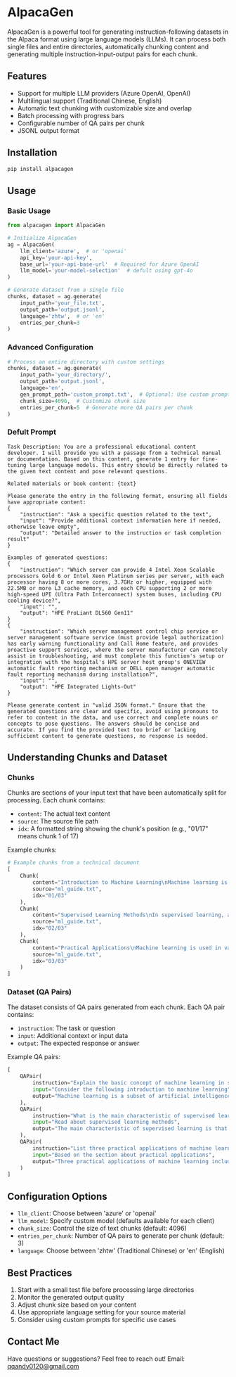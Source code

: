 # AlpacaGen

AlpacaGen is a powerful tool for generating instruction-following datasets in the Alpaca format using large language models (LLMs). It can process both single files and entire directories, automatically chunking content and generating multiple instruction-input-output pairs for each chunk.

## Features

- Support for multiple LLM providers (Azure OpenAI, OpenAI)
- Multilingual support (Traditional Chinese, English)
- Automatic text chunking with customizable size and overlap
- Batch processing with progress bars
- Configurable number of QA pairs per chunk
- JSONL output format

## Installation

```bash
pip install alpacagen
```

## Usage

### Basic Usage

```python
from alpacagen import AlpacaGen

# Initialize AlpacaGen
ag = AlpacaGen(
    llm_client='azure',  # or 'openai'
    api_key='your-api-key',
    base_url='your-api-base-url'  # Required for Azure OpenAI
    llm_model='your-model-selection'  # defult using gpt-4o
)

# Generate dataset from a single file
chunks, dataset = ag.generate(
    input_path='your_file.txt',
    output_path='output.jsonl',
    language='zhtw',  # or 'en'
    entries_per_chunk=3
)
```

### Advanced Configuration

```python
# Process an entire directory with custom settings
chunks, dataset = ag.generate(
    input_path='your_directory/',
    output_path='output.jsonl',
    language='en',
    gen_prompt_path='custom_prompt.txt',  # Optional: Use custom prompt template
    chunk_size=4096,  # Customize chunk size
    entries_per_chunk=5  # Generate more QA pairs per chunk
)
```

### Defult Prompt
```
Task Description: You are a professional educational content developer. I will provide you with a passage from a technical manual or documentation. Based on this content, generate 1 entry for fine-tuning large language models. This entry should be directly related to the given text content and pose relevant questions.

Related materials or book content: {text}

Please generate the entry in the following format, ensuring all fields have appropriate content:
{
    "instruction": "Ask a specific question related to the text",
    "input": "Provide additional context information here if needed, otherwise leave empty",
    "output": "Detailed answer to the instruction or task completion result"
}

Examples of generated questions:
{
    "instruction": "Which server can provide 4 Intel Xeon Scalable processors Gold 6 or Intel Xeon Platinum series per server, with each processor having 8 or more cores, 3.7GHz or higher, equipped with 22.5MB or more L3 cache memory, and each CPU supporting 2 or more high-speed UPI (Ultra Path Interconnect) system buses, including CPU cooling device?",
    "input": "",
    "output": "HPE ProLiant DL560 Gen11"
}
{
    "instruction": "Which server management control chip service or server management software service (must provide legal authorization) has early warning functionality and Call Home feature, and provides proactive support services, where the server manufacturer can remotely assist in troubleshooting, and must complete this function's setup or integration with the hospital's HPE server host group's ONEVIEW automatic fault reporting mechanism or DELL open manager automatic fault reporting mechanism during installation?",
    "input": "",
    "output": "HPE Integrated Lights-Out"
}

Please generate content in "valid JSON format." Ensure that the generated questions are clear and specific, avoid using pronouns to refer to content in the data, and use correct and complete nouns or concepts to pose questions. The answers should be concise and accurate. If you find the provided text too brief or lacking sufficient content to generate questions, no response is needed.

```

## Understanding Chunks and Dataset

### Chunks

Chunks are sections of your input text that have been automatically split for processing. Each chunk contains:
- `content`: The actual text content
- `source`: The source file path
- `idx`: A formatted string showing the chunk's position (e.g., "01/17" means chunk 1 of 17)

Example chunks:
```python
# Example chunks from a technical document
[
    Chunk(
        content="Introduction to Machine Learning\nMachine learning is a subset of artificial intelligence...",
        source="ml_guide.txt",
        idx="01/03"
    ),
    Chunk(
        content="Supervised Learning Methods\nIn supervised learning, algorithms learn from labeled data...",
        source="ml_guide.txt",
        idx="02/03"
    ),
    Chunk(
        content="Practical Applications\nMachine learning is used in various fields including...",
        source="ml_guide.txt",
        idx="03/03"
    )
]
```

### Dataset (QA Pairs)

The dataset consists of QA pairs generated from each chunk. Each QA pair contains:
- `instruction`: The task or question
- `input`: Additional context or input data
- `output`: The expected response or answer

Example QA pairs:
```python
[
    QAPair(
        instruction="Explain the basic concept of machine learning in simple terms",
        input="Consider the following introduction to machine learning",
        output="Machine learning is a subset of artificial intelligence that enables computers to learn and improve from experience without being explicitly programmed. It's similar to how humans learn from experience, but using data and algorithms instead."
    ),
    QAPair(
        instruction="What is the main characteristic of supervised learning?",
        input="Read about supervised learning methods",
        output="The main characteristic of supervised learning is that it uses labeled data for training. This means the algorithm learns from examples where the correct answers are already known, allowing it to make predictions on new, unseen data."
    ),
    QAPair(
        instruction="List three practical applications of machine learning",
        input="Based on the section about practical applications",
        output="Three practical applications of machine learning include: 1) Email spam filtering, 2) Medical diagnosis and image analysis, and 3) Recommendation systems in e-commerce platforms. These applications demonstrate how machine learning can solve real-world problems."
    )
]
```

## Configuration Options

- `llm_client`: Choose between 'azure' or 'openai'
- `llm_model`: Specify custom model (defaults available for each client)
- `chunk_size`: Control the size of text chunks (default: 4096)
- `entries_per_chunk`: Number of QA pairs to generate per chunk (default: 3)
- `language`: Choose between 'zhtw' (Traditional Chinese) or 'en' (English)

## Best Practices

1. Start with a small test file before processing large directories
2. Monitor the generated output quality
3. Adjust chunk size based on your content
4. Use appropriate language setting for your source material
5. Consider using custom prompts for specific use cases

## Contact Me

Have questions or suggestions? Feel free to reach out!
Email: [qqandy0120@gmail.com](mailto:qqandy0120@gmail.com)